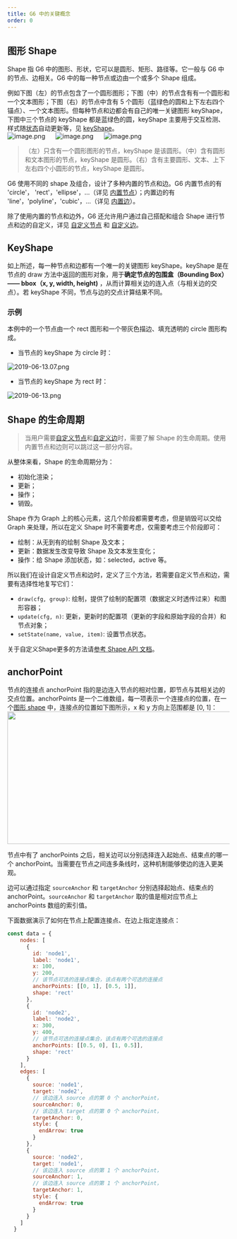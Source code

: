 ```yaml
---
title: G6 中的关键概念
order: 0
---
```


## 图形 Shape
Shape 指 G6 中的图形、形状，它可以是圆形、矩形、路径等。它一般与 G6 中的节点、边相关。G6 中的每一种节点或边由一个或多个 Shape 组成。

例如下图（左）的节点包含了一个圆形图形；下图（中）的节点含有有一个圆形和一个文本图形；下图（右）的节点中含有 5 个圆形（蓝绿色的圆和上下左右四个锚点）、一个文本图形。但每种节点和边都会有自己的唯一关键图形 keyShape，下图中三个节点的 keyShape 都是蓝绿色的圆，keyShape 主要用于交互检测、样式随[状态](https://www.yuque.com/antv/g6/fqnn9w)自动更新等，见 [keyShape](#UNCAz)。<br />![image.png](https://cdn.nlark.com/yuque/0/2019/png/156681/1570860282365-a580467a-9843-4aa5-a016-d73dff38fc0a.png#align=left&display=inline&height=68&name=image.png&originHeight=136&originWidth=138&search=&size=14236&status=done&width=69)      ![image.png](https://cdn.nlark.com/yuque/0/2019/png/156681/1570860291602-5729dfa6-4c25-4547-82f8-2d388422df67.png#align=left&display=inline&height=85&name=image.png&originHeight=170&originWidth=150&search=&size=16796&status=done&width=75)      ![image.png](https://cdn.nlark.com/yuque/0/2019/png/156681/1570859851766-0358416c-65d1-4637-93d1-e5cf12017bc8.png#align=left&display=inline&height=94&name=image.png&originHeight=188&originWidth=196&search=&size=24941&status=done&width=98)
> （左）只含有一个圆形图形的节点，keyShape 是该圆形。（中）含有圆形和文本图形的节点，keyShape 是圆形。（右）含有主要圆形、文本、上下左右四个小圆形的节点，keyShape 是圆形。


G6 使用不同的 shape 及组合，设计了多种内置的节点和边。G6 内置节点的有 'circle'， 'rect'，'ellipse'，...（详见 [内置节点](https://www.yuque.com/antv/g6/internal-node)）；内置边的有 'line'，'polyline'，'cubic'，...（详见 [内置边](https://www.yuque.com/antv/g6/internal-edge)）。

除了使用内置的节点和边外，G6 还允许用户通过自己搭配和组合 Shape 进行节点和边的自定义，详见 [自定义节点](https://www.yuque.com/antv/g6/self-node) 和 [自定义边](https://www.yuque.com/antv/g6/self-edge)。

## KeyShape
如上所述，每一种节点和边都有一个唯一的关键图形 keyShape。keyShape 是在节点的 draw 方法中返回的图形对象，用于**确定节点的包围盒（Bounding Box） —— bbox（x, y, width, height)** ，从而计算相关边的连入点（与相关边的交点）。若 keyShape 不同，节点与边的交点计算结果不同。 

### 示例 
本例中的一个节点由一个 rect 图形和一个带灰色描边、填充透明的 circle 图形构成。

- 当节点的 keyShape 为 circle 时：

![2019-06-13.07.png](https://cdn.nlark.com/yuque/0/2019/png/244306/1561033286841-e52f2489-4c31-4235-9d3c-0dfcc95ff4c6.png#align=left&display=inline&height=145&name=%E5%B1%8F%E5%B9%95%E5%BF%AB%E7%85%A7%202019-06-13%20%E4%B8%8A%E5%8D%8811.31.07.png&originHeight=166&originWidth=392&search=&size=8734&status=done&width=342)

- 当节点的 keyShape 为 rect 时：

![2019-06-13.png](https://cdn.nlark.com/yuque/0/2019/png/244306/1561033286856-823a0f11-a768-456f-b510-d823799d1bfe.png#align=left&display=inline&height=150&name=%E5%B1%8F%E5%B9%95%E5%BF%AB%E7%85%A7%202019-06-13%20%E4%B8%8A%E5%8D%8811.31.56.png&originHeight=180&originWidth=432&search=&size=8968&status=done&width=359)


## Shape 的生命周期
> 当用户需要[自定义节点](https://www.yuque.com/antv/g6/self-node)和[自定义边](https://www.yuque.com/antv/g6/self-edge)时，需要了解 Shape 的生命周期。使用内置节点和边则可以跳过这一部分内容。

从整体来看，Shape 的生命周期分为：

- 初始化渲染；
- 更新；
- 操作；
- 销毁。

Shape 作为 Graph 上的核心元素，这几个阶段都需要考虑，但是销毁可以交给 Graph 来处理，所以在定义 Shape 时不需要考虑，仅需要考虑三个阶段即可：

- 绘制：从无到有的绘制 Shape 及文本；
- 更新：数据发生改变导致 Shape 及文本发生变化；
- 操作：给 Shape 添加状态，如：selected，active 等。

所以我们在设计自定义节点和边时，定义了三个方法，若需要自定义节点和边，需要有选择性地复写它们：

- `draw(cfg, group)`: 绘制，提供了绘制的配置项（数据定义时透传过来）和图形容器；
- `update(cfg, n)`: 更新，更新时的配置项（更新的字段和原始字段的合并）和节点对象；
- `setState(name, value, item)`: 设置节点状态。

关于自定义Shape更多的方法请[参考 Shape API 文档](https://www.yuque.com/antv/g6/shape-api)。

## anchorPoint

节点的连接点 anchorPoint 指的是边连入节点的相对位置，即节点与其相关边的交点位置。anchorPoints 是一个二维数组，每一项表示一个连接点的位置，在一个[图形 shape](https://www.yuque.com/antv/g6/shape-crycle) 中，连接点的位置如下图所示，x 和 y 方向上范围都是 [0, 1]：<br />
<img src='https://cdn.nlark.com/yuque/0/2019/png/156681/1571036680989-45a97f57-c247-4408-8b38-37c1e0d6c8c7.png#align=left&display=inline&height=190&name=image.png&originHeight=654&originWidth=1364&search=&size=204253&status=done&width=396' width='600' height='300' />

节点中有了 anchorPoints 之后，相关边可以分别选择连入起始点、结束点的哪一个 anchorPoint。当需要在节点之间连多条线时，这种机制能够使边的连入更美观。

边可以通过指定 `sourceAnchor` 和 `targetAnchor` 分别选择起始点、结束点的 anchorPoint。`sourceAnchor` 和 `targetAnchor` 取的值是相对应节点上 anchorPoints 数组的索引值。

下面数据演示了如何在节点上配置连接点、在边上指定连接点：
```javascript
const data = {
    nodes: [
      {
        id: 'node1',
        label: 'node1',
        x: 100,
        y: 200,
        // 该节点可选的连接点集合，该点有两个可选的连接点
        anchorPoints: [[0, 1], [0.5, 1]],
        shape: 'rect'
      },
      {
        id: 'node2',
        label: 'node2',
        x: 300,
        y: 400,
        // 该节点可选的连接点集合，该点有两个可选的连接点
        anchorPoints: [[0.5, 0], [1, 0.5]],
        shape: 'rect'
      }
    ],
    edges: [
      {
        source: 'node1',
        target: 'node2',
        // 该边连入 source 点的第 0 个 anchorPoint，
        sourceAnchor: 0,
        // 该边连入 target 点的第 0 个 anchorPoint，
        targetAnchor: 0,
        style: {
          endArrow: true
        }
      },
      {
        source: 'node2',
        target: 'node1',
        // 该边连入 source 点的第 1 个 anchorPoint，
        sourceAnchor: 1,
        // 该边连入 source 点的第 1 个 anchorPoint，
        targetAnchor: 1,
        style: {
          endArrow: true
        }
      }
    ]
  }
```
